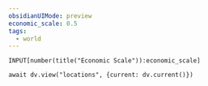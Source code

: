 ```yaml
---
obsidianUIMode: preview
economic_scale: 0.5
tags:
  - world
---
```


`INPUT[number(title("Economic Scale")):economic_scale]`
```dataviewjs
await dv.view("locations", {current: dv.current()})
```
